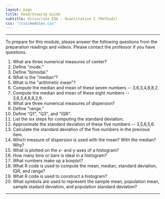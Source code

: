 ```yaml
---
layout: page
title: Read/Viewing Guide
subtitle: Univariate EDA - Quantitative I (Methods)
css: "/css/modules.css"
---
```


----

<div class="alert alert-warning">
To prepare for this module, please answer the following questions from the preparation readings and videos. Please contact the professor if you have questions.
</div>

1. What are three numerical measures of center?
1. Define "mode."
1. Define "bimodal."
1. What is the "median"?
1. What is the "arithmetic mean"?
1. Compute the median and mean of these seven numbers -- 3,6,3,4,8,8,2.
1. Compute the median and mean of these eight numbers -- 3,6,3,4,8,8,2,9.
1. What are three numerical measures of dispersion?
1. Define "range."
1. Define "Q1", "Q3", and "IQR".
1. List the six steps for computing the standard deviation.
1. Approximate the standard deviation of these five numbers -- 3,5,6,5,6.
1. Calculate the standard deviation of the five numbers in the previous item.
1. Which measure of dispersion is used with the mean? With the median? Why?
1. What is plotted on the x- and y-axes of a histogram?
1. How many bins or bars is ideal in a histogram?
1. What numbers make up a boxplot?
1. What R code is used to compute the mean, median, standard deviation, IQR, and range?
1. What R code is used to construct a histogram?
1. What symbols are used to represent the sample mean, population mean, sample stadard deviation, and population standard deviation?


----
